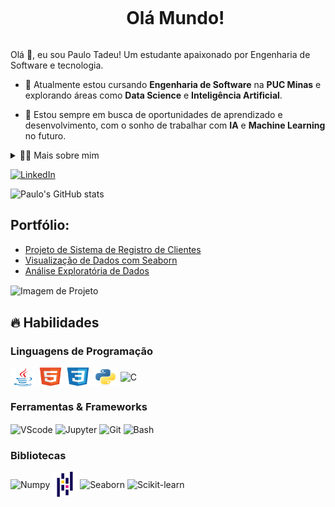 <!-- Title -->
<div id="user-content-toc">
  <ul align="center">
    <summary><h1 style="display: inline-block">Olá Mundo!</h1></summary>
</div>

<!-- Presentation -->
<p>
  Olá 👋, eu sou Paulo Tadeu! Um estudante apaixonado por Engenharia de Software e tecnologia.

  - 🌱 Atualmente estou cursando **Engenharia de Software** na **PUC Minas** e explorando áreas como **Data Science** e **Inteligência Artificial**.
  
  - 🔭 Estou sempre em busca de oportunidades de aprendizado e desenvolvimento, com o sonho de trabalhar com **IA** e **Machine Learning** no futuro.
</p>

<!-- Dropdown -->
<details>
  <summary>👨‍💻 Mais sobre mim</summary>

  - 💬 Tenho 22 anos e atualmente moro no Brasil. Tenho interesse em linguagens de programação como **Python**, **Java**, e **C**. Também estou desenvolvendo habilidades em **Data Science**, **Análise de Dados** e **Machine Learning**.

  - ⚡ Além de tecnologia, gosto de ler, jogar e me manter atualizado com as novidades do mundo geek. Acredito que nossos hobbies influenciam nossa capacidade de resolver problemas de maneira criativa. \o/
</details>

<!-- Links -->
[![LinkedIn](https://img.shields.io/badge/LinkedIn-0077B5?style=for-the-badge&logo=linkedin&logoColor=white)](https://www.linkedin.com/in/paulo-tadeu-pereira-5082bb2a0//)

<!-- GithubStats -->
![Paulo's GitHub stats](https://github-readme-stats.vercel.app/api?username=paulotadeu&show_icons=true&theme=gotham)

<!-- Portfolio -->
## Portfólio:
- [Projeto de Sistema de Registro de Clientes](https://github.com/paulotadeu/registro-de-clientes)
- [Visualização de Dados com Seaborn](https://github.com/paulotadeu/visualizacao-dados-seaborn)
- [Análise Exploratória de Dados](https://github.com/paulotadeu/EDA-projeto)

<!-- GIF -->
<p align="left">
  <img align="center" src="https://github.com/paulotadeu/assets/imagen-projeto.gif" alt="Imagem de Projeto">
</p>

## 🔥 Habilidades
<!-- Skills: Programming Languages -->
  <div style="flex-basis: 48%;">
    <h3>Linguagens de Programação</h3>
    <img align="center" alt="Java" height="30" width="40" src="https://raw.githubusercontent.com/devicons/devicon/master/icons/java/java-original.svg">
    <img align="center" alt="HTML" height="30" width="40" src="https://raw.githubusercontent.com/devicons/devicon/master/icons/html5/html5-original.svg">
    <img align="center" alt="CSS" height="30" width="40" src="https://raw.githubusercontent.com/devicons/devicon/master/icons/css3/css3-original.svg">
    <img align="center" alt="Python" height="30" width="40" src="https://raw.githubusercontent.com/devicons/devicon/master/icons/python/python-original.svg">
    <img align="center" alt="C" height="30" width="40" src="https://cdn.jsdelivr.net/gh/devicons/devicon/icons/c/c-original.svg">
  </div>
  
  <!-- Skills: Tools & Frameworks -->
  <div style="flex-basis: 48%;">
    <h3>Ferramentas & Frameworks</h3>
    <img align="center" alt="VScode" height="30" width="40" src="https://cdn.jsdelivr.net/gh/devicons/devicon/icons/vscode/vscode-original.svg">
    <img align="center" alt="Jupyter" height="30" width="40" src="https://cdn.jsdelivr.net/gh/devicons/devicon/icons/jupyter/jupyter-original.svg">
    <img align="center" alt="Git" height="30" width="40" src="https://cdn.jsdelivr.net/gh/devicons/devicon/icons/git/git-original.svg">
    <img align="center" alt="Bash" height="30" width="40" src="https://cdn.jsdelivr.net/gh/devicons/devicon/icons/bash/bash-original.svg">
  </div>
  
  <!-- Skills: Libraries -->
  <div style="flex-basis: 48%;">
    <h3>Bibliotecas</h3>
    <img align="center" alt="Numpy" height="30" width="40" src="https://cdn.jsdelivr.net/gh/devicons/devicon/icons/numpy/numpy-original.svg">
    <img align="center" alt="Pandas" src="https://raw.githubusercontent.com/devicons/devicon/2ae2a900d2f041da66e950e4d48052658d850630/icons/pandas/pandas-original.svg" width="40" height="40"/>
    <img align="center" alt="Seaborn" src="https://seaborn.pydata.org/_images/logo-mark-lightbg.svg" width="40" height="40"/>
    <img align="center" alt="Scikit-learn" src="https://upload.wikimedia.org/wikipedia/commons/0/05/Scikit_learn_logo_small.svg" width="40" height="40"/>
  </div>
